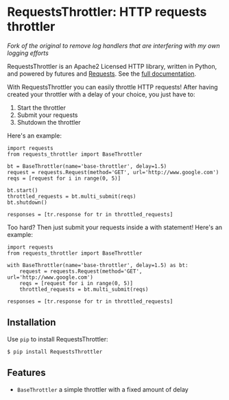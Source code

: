 # RequestsThrottler: HTTP requests throttler

_Fork of the original to remove log handlers that are interfering with my own logging efforts_

RequestsThrottler is an Apache2 Licensed HTTP library, written in Python, and powered by futures and [Requests](https://github.com/kennethreitz/requests).
See the [full documentation](http://pythonhosted.org/RequestsThrottler).

With RequestsThrottler you can easily throttle HTTP requests! After having created your throttler with a delay of your choice, you just have to:

1. Start the throttler
2. Submit your requests
3. Shutdown the throttler

Here's an example:

    import requests
    from requests_throttler import BaseThrottler

    bt = BaseThrottler(name='base-throttler', delay=1.5)
    request = requests.Request(method='GET', url='http://www.google.com')
    reqs = [request for i in range(0, 5)]

    bt.start()
    throttled_requests = bt.multi_submit(reqs)
    bt.shutdown()

    responses = [tr.response for tr in throttled_requests]


Too hard? Then just submit your requests inside a with statement! Here's an example:

    import requests
    from requests_throttler import BaseThrottler

    with BaseThrottler(name='base-throttler', delay=1.5) as bt:
        request = requests.Request(method='GET', url='http://www.google.com')
        reqs = [request for i in range(0, 5)]
        throttled_requests = bt.multi_submit(reqs)

    responses = [tr.response for tr in throttled_requests]


## Installation

Use `pip` to install RequestsThrottler:

    $ pip install RequestsThrottler


## Features

- `BaseThrottler` a simple throttler with a fixed amount of delay
